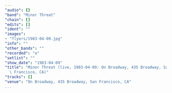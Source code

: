 ```yaml
---
"audio": {}
"band": "Minor Threat"
"chain": []
"edits": []
"ident": ""
"images":
- "flyers/1983-04-09.jpg"
"info": ""
"other_bands": ""
"recorded": "a"
"setlist": ""
"show_date": "1983-04-09"
"title": "Minor Threat (live, 1983-04-09: On Broadway, 435 Broadway, San\
  \ Francisco, CA)"
"tracks": []
"venue": "On Broadway, 435 Broadway, San Francisco, CA"
...
```

